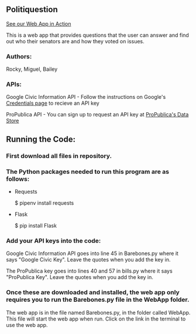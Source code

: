 ## Politiquestion

[See our Web App in Action](https://www.youtube.com/watch?v=0zmT4aBMpWc)

This is a web app that provides questions that the user can answer and find out who their senators are and how they voted on issues.  

### Authors: 
  Rocky, Miguel, Bailey

### APIs: 

  Google Civic Information API - Follow the instructions on Google's [Credentials page](https://console.developers.google.com/apis/credentials) to recieve an API key

  ProPublica API - You can sign up to request an API key at [ProPublica's Data Store](https://www.propublica.org/datastore/api/propublica-congress-api)

## Running the Code:

### First download all files in repository. 

### The Python packages needed to run this program are as follows:

* Requests 

    $ pipenv install requests
* Flask

    $ pip install Flask

### Add your API keys into the code:

Google Civic Information API goes into line 45 in Barebones.py where it says "Google Civic Key". Leave the quotes when you add the key in.

The ProPublica key goes into lines 40 and 57 in bills.py where it says "ProPublica Key". Leave the quotes when you add the key in. 

### Once these are downloaded and installed, the web app only requires you to run the Barebones.py file in the WebApp folder. 

The web app is in the file named Barebones.py, in the folder called WebApp. This file will start the web app when run. Click on the link in the terminal to use the web app.

